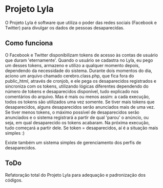 Projeto Lyla
=================

O Projeto Lyla é software que utiliza o poder das redes sociais (Facebook e Twitter) para divulgar os dados de pessoas desaparecidas.  

Como funciona
-------------------

O Facebook e Twitter disponibilizam tokens de acesso às contas de usuário que duram 'eternamente'. Quando o usuário se cadastra no Lyla, eu pego um desses tokens, armazeno e utilizo a qualquer momento depois, dependendo da necessidade do sistema.
Durante dois momentos do dia, aciono um arquivo chamado cerebro.class.php, que fica fora do public_html, através de cronjob, e ele pega os desaparecidos registrados e sincroniza com os tokens, utilizando lógicas diferentes dependendo do número de tokens e desaparecidos disponível, tudo explicado nos comentários do arquivo.
Mas é mais ou menos assim: a cada execução, todos os tokens são utilizados uma vez somente. Se tiver mais tokens que desaparecidos, alguns desaparecidos serão anunciados mais de uma vez. Se tiver menos tokens, o máximo possível de desaparecidos serão anunciados e o sistema registrará a partir de qual 'parou' o anúncio, ou seja, em qual desaparecido os tokens acabaram. Na próxima execução, tudo começará a partir dele. Se token = desaparecidos, aí é a situação mais simples :)

Existe também um sistema simples de gerenciamento dos perfis de desaparecidos.
 

ToDo
-----------

Refatoração total do Projeto Lyla para adequação e padronização dos códigos.